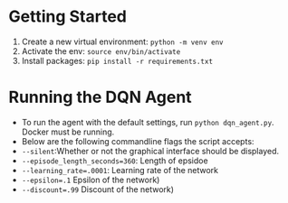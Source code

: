 # Getting Started

1. Create a new virtual environment: `python -m venv env`
2. Activate the env: `source env/bin/activate`
3. Install packages: `pip install -r requirements.txt`

# Running the DQN Agent
 - To run the agent with the default settings, run `python dqn_agent.py`. Docker must be running.
 - Below are the following commandline flags the script accepts:
 - `--silent`:Whether or not the graphical interface should be displayed.
 - `--episode_length_seconds=360`: Length of epsidoe
 - `--learning_rate=.0001`: Learning rate of the network
 - `--epsilon=.1` Epsilon of the network)
 - `--discount=.99` Discount of the network)

